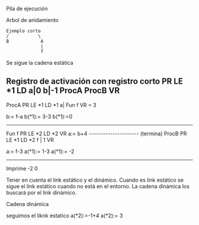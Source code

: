 Pila de ejecución

Arbol de anidamiento

    Ejemplo corto
    /           \
    B            A
                 |
                 f

Se sigue la cadena estática

Registro de activación con registro corto
PR
LE *1
LD
a|0
b|-1
ProcA
ProcB
VR
-------
ProcA
PR
LE *1
LD *1
a|
Fun f
VR = 3

b:= f-a
b(*1):= 3-3
b(*1):=0

----------------
Fun f
PR
LE *2
LD *2
VR 
a:= b+4
--------------------- (termina)
ProcB
PR
LE *1
LD *2
f | 1
VR

a:= f-3
a(*1):= 1-3
a(*1):= -2

-------------

Imprime
-2
0

Tener en cuenta el link estático y el dinámico.
Cuando es link estático se sigue el link estático cuando no está en el entorno.
La cadena dinámica los buscará por el link dinámico.



Cadena dinámica



seguimos el liknk estatico
a(*2):=-1+4
a(*2):= 3